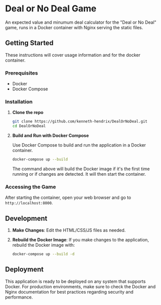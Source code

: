 # Deal or No Deal Game

An expected value and minumum deal calculator for the "Deal or No Deal" game, runs in a Docker container with Nginx serving the static files.

## Getting Started

These instructions will cover usage information and for the docker container.

### Prerequisites

- Docker
- Docker Compose

### Installation

1. **Clone the repo**

    ```sh
    git clone https://github.com/kenneth-hendrix/DealOrNoDeal.git
    cd DealOrNoDeal
    ```

2. **Build and Run with Docker Compose**

    Use Docker Compose to build and run the application in a Docker container.

    ```sh
    docker-compose up --build
    ```

    The command above will build the Docker image if it's the first time running or if changes are detected. It will then start the container.

### Accessing the Game

After starting the container, open your web browser and go to `http://localhost:8000`.

## Development

1. **Make Changes**: Edit the HTML/CSS/JS files as needed.
2. **Rebuild the Docker Image**: If you make changes to the application, rebuild the Docker image with:

    ```sh
    docker-compose up --build -d
    ```

## Deployment

This application is ready to be deployed on any system that supports Docker. For production environments, make sure to check the Docker and Nginx documentation for best practices regarding security and performance.
